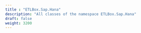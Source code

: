 ```yaml
---
title : "ETLBox.Sap.Hana"
description: "All classes of the namespace ETLBox.Sap.Hana"
draft: false
weight: 3200
---
```

